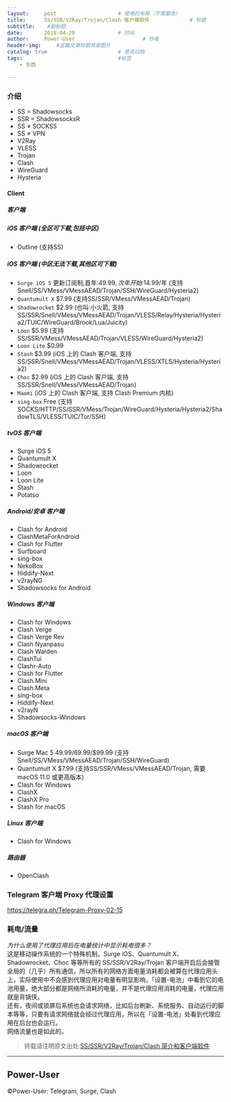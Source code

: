 ```yaml
---
layout:     post                    # 使用的布局（不需要改）
title:      SS/SSR/V2Ray/Trojan/Clash 客户端软件             # 标题 
subtitle:    #副标题
date:       2018-04-20              # 时间
author:     Power-User                      # 作者
header-img:     #这篇文章标题背景图片
catalog: true                       # 是否归档
tags:                               #标签
    - 东西

---
```


### 介绍
- SS = Shadowsocks
- SSR = ShadowsocksR
- SS ≠ SOCKS5
- SS ≠ VPN
- V2Ray
- VLESS
- Trojan
- Clash
- WireGuard
- Hysteria

#### Client

##### 客户端

##### iOS 客户端 (全区可下载,包括中区)
- Outline (支持SS)


##### iOS 客户端 (中区无法下载,其他区可下载)
- `Surge iOS 5` 更新订阅制,首年:$49.99,次年开始:$14.99/年 (支持Snell/SS/VMess/VMessAEAD/Trojan/SSH/WireGuard/Hysteria2)
- `Quantumult X`  $7.99 (支持SS/SSR/VMess/VMessAEAD/Trojan)
- `Shadowrocket` $2.99 (也叫:小火箭, 支持SS/SSR/Snell/VMess/VMessAEAD/Trojan/VLESS/Relay/Hysteria/Hysteria2/TUIC/WireGuard/Brook/Lua/Juicity)
- `Loon` $5.99 (支持SS/SSR/VMess/VMessAEAD/Trojan/VLESS/WireGuard/Hysteria2)
- `Loon Lite`  $0.99
- `Stash` $3.99 (iOS 上的 Clash 客户端, 支持SS/SSR/Snell/VMess/VMessAEAD/Trojan/VLESS/XTLS/Hysteria/Hysteria2)
- `Choc` $2.99 (iOS 上的 Clash 客户端, 支持SS/SSR/Snell/VMess/VMessAEAD/Trojan)
- `Maomi` (iOS 上的 Clash 客户端, 支持 Clash Premium 内核)
- `sing-box` Free (支持SOCKS/HTTP/SS/SSR/VMess/Trojan/WireGuard/Hysteria/Hysteria2/ShadowTLS/VLESS/TUIC/Tor/SSH)

##### tvOS 客户端
- Surge iOS 5
- Quantumult X
- Shadowrocket
- Loon
- Loon Lite
- Stash
- Potatso


##### Android/安卓 客户端
- Clash for Android
- ClashMetaForAndroid
- Clash for Flutter
- Surfboard
- sing-box
- NekoBox
- Hiddify-Next
- v2rayNG
- Shadowsocks for Android

##### Windows 客户端
- Clash for Windows
- Clash Verge
- Clash Verge Rev
- Clash Nyanpasu
- Clash Warden
- ClashTui
- Clashr-Auto
- Clash for Flutter
- Clash.Mini
- Clash.Meta
- sing-box
- Hiddify-Next
- v2rayN
- Shadowsocks-Windows

##### macOS 客户端
- Surge Mac 5 $49.99/$69.99/$99.99 (支持Snell/SS/VMess/VMessAEAD/Trojan/SSH/WireGuard)
- Quantumult X $7.99 (支持SS/SSR/VMess/VMessAEAD/Trojan, 需要 macOS 11.0 或更高版本)
- Clash for Windows
- ClashX
- ClashX Pro
- Stash for macOS

##### Linux 客户端
- Clash for Windows

##### 路由器
- OpenClash


### Telegram 客户端 Proxy 代理设置
<https://telegra.ph/Telegram-Proxy-02-15>

### 耗电/流量
*为什么使用了代理应用后在电量统计中显示耗电很多？*<br/>
这是移动操作系统的一个特殊机制，Surge iOS、Quantumult X、Shadowrocket、Choc 等等所有的 SS/SSR/V2Ray/Trojan 客户端开启后会接管全局的（几乎）所有通信，所以所有的网络方面电量消耗都会被算在代理应用头上，实际使用中不会感到代理应用对电量有明显影响，「设置-电池」中看到它的电池用量，绝大部分都是网络所消耗的电量，并不是代理应用消耗的电量，代理应用就是背锅侠。<br>
还有，夜间或锁屏后系统也会请求网络，比如后台刷新、系统服务、自动运行的脚本等等，只要有请求网络就会经过代理应用，所以在「设置-电池」处看到代理应用在后台也会运行。<br>
网络流量也是如此的。


> 转载请注明原文出处:[SS/SSR/V2Ray/Trojan/Clash 简介和客户端软件](https://congcong0806.github.io/2018/04/20/SS)

- - - -

## Power-User
&copy;Power-User: Telegram, Surge, Clash
